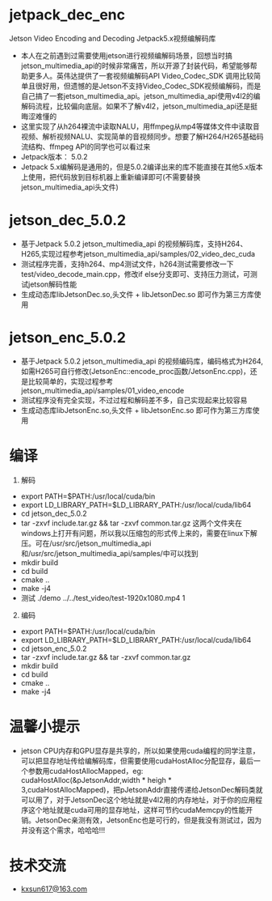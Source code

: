 # jetpack_dec_enc
Jetson Video Encoding and Decoding Jetpack5.x视频编解码库
* 本人在之前遇到过需要使用jetson进行视频编解码场景，回想当时搞jetson_multimedia_api的时候非常痛苦，所以开源了封装代码，希望能够帮助更多人。英伟达提供了一套视频编解码API Video_Codec_SDK 调用比较简单且很好用，但遗憾的是Jetson不支持Video_Codec_SDK视频编解码，而是自己搞了一套jetson_multimedia_api。jetson_multimedia_api使用v4l2的编解码流程，比较偏向底层。如果不了解v4l2，jetson_multimedia_api还是挺晦涩难懂的
* 这里实现了从h264裸流中读取NALU，用ffmpeg从mp4等媒体文件中读取音视频、解析视频NALU、实现简单的音视频同步。想要了解H264/H265基础码流结构、ffmpeg API的同学也可以看过来
* Jetpack版本： 5.0.2
* Jetpack 5.x编解码是通用的，但是5.0.2编译出来的库不能直接在其他5.x版本上使用，把代码放到目标机器上重新编译即可(不需要替换jetson_multimedia_api头文件)

# jetson_dec_5.0.2
* 基于Jetpack 5.0.2 jetson_multimedia_api 的视频解码库，支持H264、H265,实现过程参考jetson_multimedia_api/samples/02_video_dec_cuda
* 测试程序完善，支持h264、mp4测试文件，h264测试需要修改一下test/video_decode_main.cpp，修改if else分支即可、支持压力测试，可测试jetson解码性能
* 生成动态库libJetsonDec.so,头文件 + libJetsonDec.so 即可作为第三方库使用


# jetson_enc_5.0.2
* 基于Jetpack 5.0.2 jetson_multimedia_api 的视频编码库，编码格式为H264,如需H265可自行修改(JetsonEnc::encode_proc函数/JetsonEnc.cpp)，还是比较简单的，实现过程参考jetson_multimedia_api/samples/01_video_encode
* 测试程序没有完全实现，不过过程和解码差不多，自己实现起来比较容易
* 生成动态库libJetsonEnc.so,头文件 + libJetsonEnc.so 即可作为第三方库使用


# 编译
1. 解码
* export PATH=$PATH:/usr/local/cuda/bin
* export LD_LIBRARY_PATH=$LD_LIBRARY_PATH:/usr/local/cuda/lib64
* cd jetson_dec_5.0.2
* tar -zxvf include.tar.gz && tar -zxvf common.tar.gz  这两个文件夹在windows上打开有问题，所以我以压缩包的形式传上来的，需要在linux下解压。可在/usr/src/jetson_multimedia_api和/usr/src/jetson_multimedia_api/samples/中可以找到
* mkdir build
* cd build
* cmake ..
* make -j4
* 测试 ./demo ../../test_video/test-1920x1080.mp4 1

2. 编码
* export PATH=$PATH:/usr/local/cuda/bin
* export LD_LIBRARY_PATH=$LD_LIBRARY_PATH:/usr/local/cuda/lib64
* cd jetson_enc_5.0.2
* tar -zxvf include.tar.gz && tar -zxvf common.tar.gz
* mkdir build
* cd build
* cmake ..
* make -j4

# 温馨小提示
* jetson CPU内存和GPU显存是共享的，所以如果使用cuda编程的同学注意，可以把显存地址传给编解码库，但需要使用cudaHostAlloc分配显存，最后一个参数用cudaHostAllocMapped，eg: cudaHostAlloc(&pJetsonAddr,width * heigh * 3,cudaHostAllocMapped)，把pJetsonAddr直接传递给JetsonDec解码类就可以用了，对于JetsonDec这个地址就是v4l2用的内存地址，对于你的应用程序这个地址就是cuda可用的显存地址，这样可节约cudaMemcpy的性能开销。JetsonDec亲测有效，JetsonEnc也是可行的，但是我没有测试过，因为并没有这个需求，哈哈哈!!!


# 技术交流
* kxsun617@163.com


